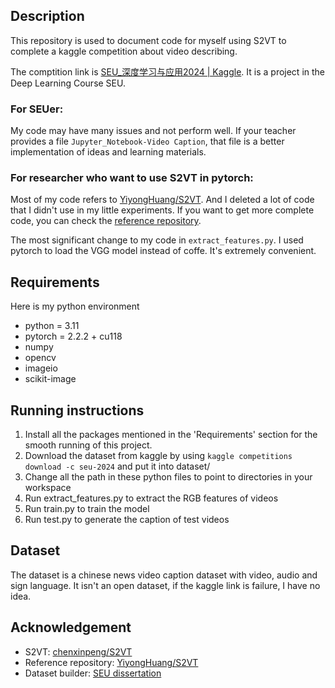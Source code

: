 
## Description

This repository is used to document code for myself using S2VT to complete a kaggle competition about video describing.

The comptition link is [SEU_深度学习与应用2024 | Kaggle](https://www.kaggle.com/competitions/seu-2024/). It is a project in the Deep Learning Course SEU.

### For SEUer:

My code may have many issues and not perform well. If your teacher provides a file `Jupyter_Notebook-Video Caption`, that file is a better implementation of ideas and learning materials.

### For researcher who want to use S2VT in pytorch:

Most of my code refers to [YiyongHuang/S2VT](https://github.com/YiyongHuang/S2VT). And I deleted a lot of code that I didn't use in my little experiments. If you want to get more complete code, you can check the [reference repository](https://github.com/YiyongHuang/S2VT).

The most significant change to my code in `extract_features.py`. I used pytorch to load the VGG model instead of coffe. It's extremely convenient.


## Requirements 

Here is my python environment

* python = 3.11
* pytorch = 2.2.2 + cu118
* numpy
* opencv
* imageio
* scikit-image

## Running instructions

1. Install all the packages mentioned in the 'Requirements' section for the smooth running of this project.
2. Download the dataset from kaggle by using  `kaggle competitions download -c seu-2024` and put it into dataset/
3. Change all the path in these python files to point to directories in your workspace
4. Run extract_features.py to extract the RGB features of videos
5. Run train.py to train the model
6. Run test.py to generate the caption of test videos

## Dataset

The dataset is a chinese news video caption dataset with video, audio and sign language. It isn't an open dataset, if the kaggle link is failure, I have no idea.


## Acknowledgement

* S2VT: [chenxinpeng/S2VT](https://github.com/chenxinpeng/S2VT)
* Reference repository: [YiyongHuang/S2VT](https://github.com/YiyongHuang/S2VT)
* Dataset builder: [SEU dissertation](http://223.3.67.16/tpi651/Detail?dbID=6&dbName=SSLW&sysID=187060)
